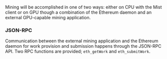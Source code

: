Mining will be accomplished in one of two ways: either on CPU with the Mist client or on GPU though a combination of the Ethereum daemon and an external GPU-capable mining application.

### JSON-RPC

Communication between the external mining application and the Ethereum daemon for work provision and submission happens through the JSON-RPC API. Two RPC functions are provided; `eth_getWork` and `eth_submitWork`.

